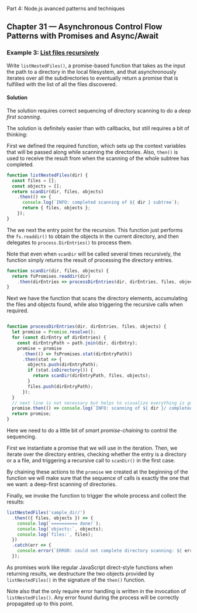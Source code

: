  Part 4: Node.js avanced patterns and techniques
## Chapter 31 &mdash; Asynchronous Control Flow Patterns with Promises and Async/Await
### Example 3: [List files recursively](./e03-list-files-recursively/)
Write `listNestedFiles()`, a promise-based function that takes as the input the path to a directory in the local filesystem, and that asynchronously iterates over all the subdirectories to eventually return a promise that is fulfilled with the list of all the files discovered.

#### Solution
The solution requires correct sequencing of directory scanning to do a *deep first scanning*.

The solution is definitely easier than with callbacks, but still requires a bit of thinking:

First we defined the required function, which sets up the context variables that will be passed along while scanning the directories. Also, `then()` is used to receive the result from when the scanning of the whole subtree has completed.

```javascript
function listNestedFiles(dir) {
  const files = [];
  const objects = [];
  return scanDir(dir, files, objects)
    .then(() => {
      console.log(`INFO: completed scanning of ${ dir } subtree`);
      return { files, objects };
    });
}
```

The we next the entry point for the recursion. This function just performs the `fs.readdir()` to obtain the objects in the current directory, and then delegates to `process.DirEntries()` to process them.

Note that even when `scanDir` will be called several times recursively, the function simply returns the result of processing the directory entries.

```javascript
function scanDir(dir, files, objects) {
  return fsPromises.readdir(dir)
    .then(dirEntries => processDirEntries(dir, dirEntries, files, objects));
}
```

Next we have the function that scans the directory elements, accumulating the files and objects found, while also triggering the recursive calls when required.

```javascript

function processDirEntries(dir, dirEntries, files, objects) {
  let promise = Promise.resolve();
  for (const dirEntry of dirEntries) {
    const dirEntryPath = path.join(dir, dirEntry);
    promise = promise
      .then(() => fsPromises.stat(dirEntryPath))
      .then(stat => {
        objects.push(dirEntryPath);
        if (stat.isDirectory()) {
          return scanDir(dirEntryPath, files, objects);
        }
        files.push(dirEntryPath);
      });
  }
  // next line is not necessary but helps to visualize everything is going fine
  promise.then(() => console.log(`INFO: scanning of ${ dir }/ completed`));
  return promise;
}
```

Here we need to do a little bit of *smart promise-chaining* to control the sequencing.

First we instantiate a promise that we will use in the iteration. Then, we iterate over the directory entries, checking whether the entry is a directory or a a file, and triggering a recursive call to `scanDir()` in the first case.

By chaining these actions to the `promise` we created at the beginning of the function we will make sure that the sequence of calls is exactly the one that we want: a deep-first scanning of directories.

Finally, we invoke the function to trigger the whole process and collect the results:

```javascript
listNestedFiles('sample_dir/')
  .then(({ files, objects }) => {
    console.log(`========== done!`);
    console.log(`objects:`, objects);
    console.log(`files:`, files);
  })
  .catch(err => {
    console.error(`ERROR: could not complete directory scanning: ${ err.message }`);
  });
```

As promises work like regular JavaScript direct-style functions when returning results, we destructure the two objects provided by `listNestedFiles()` in the signature of the `then()` function.

Note also that the only require error handling is written in the invocation of `listNestedFiles()`. Any error found during the process will be correctly propagated up to this point.